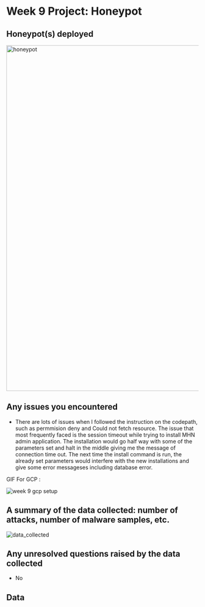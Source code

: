 # Week 9 Project: Honeypot


## Honeypot(s) deployed

<img width="903" alt="honeypot" src="https://user-images.githubusercontent.com/36938994/49345537-52b3c900-f654-11e8-9e6e-f6d11dd55740.png">



## Any issues you encountered
- There are lots of issues when I followed the instruction on the codepath, such as permmision deny and Could not fetch resource. The issue that most frequently faced is the session timeout while trying to install MHN admin application. The installation would go half way with some of the parameters set and halt in the middle giving me the message of connection time out. The next time the install command is run, the already set parameters would interfere with the new installations and give some error messageses including database error.

GIF For GCP :

![week 9 gcp setup](https://user-images.githubusercontent.com/36938994/49345505-d4572700-f653-11e8-96e8-fec984b71aa8.gif)


## A summary of the data collected: number of attacks, number of malware samples, etc.

![data_collected](https://user-images.githubusercontent.com/36938994/49345454-0b790880-f653-11e8-8dc9-98d05a5e42e9.gif)



## Any unresolved questions raised by the data collected
 - No

## Data
 
